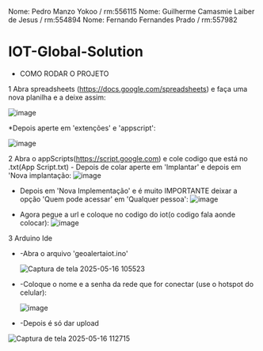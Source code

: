 Nome: Pedro Manzo Yokoo / rm:556115
Nome: Guilherme Camasmie Laiber de Jesus / rm:554894
Nome: Fernando Fernandes Prado / rm:557982

# IOT-Global-Solution

* COMO RODAR O PROJETO

1 Abra spreadsheets (https://docs.google.com/spreadsheets) e faça uma nova planilha e a deixe assim:


![image](https://github.com/user-attachments/assets/e3e99e62-ecfa-46c7-a0c1-787d377e13f5)

*Depois aperte em 'extenções' e 'appscript':

![image](https://github.com/user-attachments/assets/541b0ed2-32bd-4083-909e-653341fab86d)


2 Abra o appScripts(https://script.google.com) e cole codigo que está no .txt(App Script.txt)
    - Depois de colar aperte em 'Implantar' e depois em 'Nova implantação:
    ![image](https://github.com/user-attachments/assets/bd47a244-13c3-435a-af1f-5a2e00c1a548)

    
   - Depois em 'Nova Implementação' e é muito IMPORTANTE deixar a opção 'Quem pode acessar' em 'Qualquer pessoa':
        ![image](https://github.com/user-attachments/assets/6f5f7329-7869-46d5-8ab6-eb8bad81028e)


  - Agora pegue a url e coloque no codigo do iot(o codigo fala aonde colocar):
    ![image](https://github.com/user-attachments/assets/1aff5b76-b39a-4d50-9aeb-105af45df11d)

3 Arduino Ide

* -Abra o arquivo 'geoalertaiot.ino'


  ![Captura de tela 2025-05-16 105523](https://github.com/user-attachments/assets/50951ee5-1e3e-4246-9e48-3372a7814d5e)

  
* -Coloque o nome e a senha da rede que for conectar (use o hotspot do celular):

  ![image](https://github.com/user-attachments/assets/5e8448fc-3235-42e3-9dc4-e131082982f3)



* -Depois é só dar upload

  
![Captura de tela 2025-05-16 112715](https://github.com/user-attachments/assets/8c77f2e6-ffca-4de3-8351-500b86670fe8)
